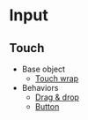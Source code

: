 # Input

## Touch

- Base object
  - [Touch wrap](rex_touchwrap.md)
- Behaviors
  - [Drag & drop](rex_dragdrop2.md)
  - [Button](rex_button.md)